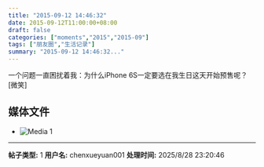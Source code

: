 ```yaml
---
title: "2015-09-12 14:46:32"
date: 2015-09-12T11:00:00+08:00
draft: false
categories: ["moments","2015","2015-09"]
tags: ["朋友圈","生活记录"]
summary: "2015-09-12 14:46:32..."
---
```


一个问题一直困扰着我：为什么iPhone 6S一定要选在我生日这天开始预售呢？[微笑]

## 媒体文件

- ![Media 1](/Moments/photos/2015-09-12/201509121446320.jpg)

---

**帖子类型:** 1
**用户名:** chenxueyuan001
**处理时间:** 2025/8/28 23:20:46